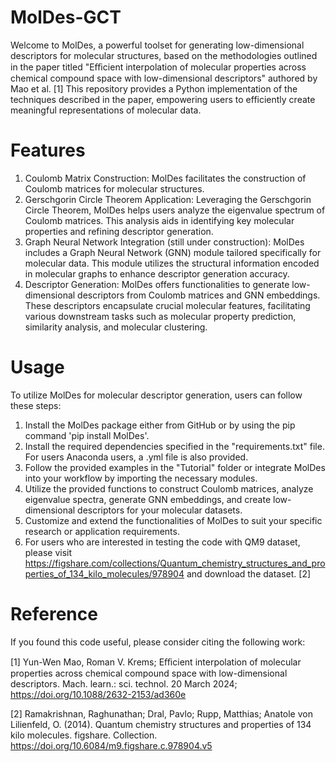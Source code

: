 # MolDes-GCT
Welcome to MolDes, a powerful toolset for generating low-dimensional descriptors for molecular structures, based on the methodologies outlined in the paper titled "Eﬃcient interpolation of molecular properties across chemical compound space with low-dimensional descriptors" authored by Mao et al. [1] This repository provides a Python implementation of the techniques described in the paper, empowering users to efficiently create meaningful representations of molecular data.

# Features
1. Coulomb Matrix Construction: MolDes facilitates the construction of Coulomb matrices for molecular structures. 
2. Gerschgorin Circle Theorem Application: Leveraging the Gerschgorin Circle Theorem, MolDes helps users analyze the eigenvalue spectrum of Coulomb matrices. This analysis aids in identifying key molecular properties and refining descriptor generation.
3. Graph Neural Network Integration (still under construction): MolDes includes a Graph Neural Network (GNN) module tailored specifically for molecular data. This module utilizes the structural information encoded in molecular graphs to enhance descriptor generation accuracy.
4. Descriptor Generation: MolDes offers functionalities to generate low-dimensional descriptors from Coulomb matrices and GNN embeddings. These descriptors encapsulate crucial molecular features, facilitating various downstream tasks such as molecular property prediction, similarity analysis, and molecular clustering.

# Usage
To utilize MolDes for molecular descriptor generation, users can follow these steps:

1. Install the MolDes package either from GitHub or by using the pip command 'pip install MolDes'.
2. Install the required dependencies specified in the "requirements.txt" file. For users Anaconda users, a .yml file is also provided.
3. Follow the provided examples in the "Tutorial" folder or integrate MolDes into your workflow by importing the necessary modules.
4. Utilize the provided functions to construct Coulomb matrices, analyze eigenvalue spectra, generate GNN embeddings, and create low-dimensional descriptors for your molecular datasets.
5. Customize and extend the functionalities of MolDes to suit your specific research or application requirements.
6. For users who are interested in testing the code with QM9 dataset, please visit https://figshare.com/collections/Quantum_chemistry_structures_and_properties_of_134_kilo_molecules/978904 and download the dataset. [2]

# Reference
If you found this code useful, please consider citing the following work:

[1] Yun-Wen Mao, Roman V. Krems; Eﬃcient interpolation of molecular properties across chemical compound space with low-dimensional descriptors. Mach. learn.: sci. technol. 20 March 2024; https://doi.org/10.1088/2632-2153/ad360e

[2] Ramakrishnan, Raghunathan; Dral, Pavlo; Rupp, Matthias; Anatole von Lilienfeld, O. (2014). Quantum chemistry structures and properties of 134 kilo molecules. figshare. Collection. https://doi.org/10.6084/m9.figshare.c.978904.v5
